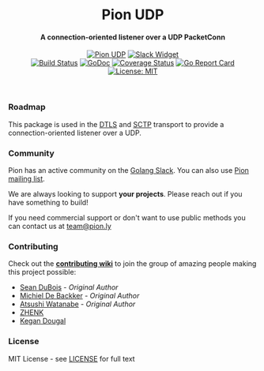 <h1 align="center">
  <br>
  Pion UDP
  <br>
</h1>
<h4 align="center">A connection-oriented listener over a UDP PacketConn</h4>
<p align="center">
  <a href="https://pion.ly"><img src="https://img.shields.io/badge/pion-udp-gray.svg?longCache=true&colorB=brightgreen" alt="Pion UDP"></a>
  <!--<a href="https://sourcegraph.com/github.com/pion/webrtc?badge"><img src="https://sourcegraph.com/github.com/pion/webrtc/-/badge.svg" alt="Sourcegraph Widget"></a>-->
  <a href="https://pion.ly/slack"><img src="https://img.shields.io/badge/join-us%20on%20slack-gray.svg?longCache=true&logo=slack&colorB=brightgreen" alt="Slack Widget"></a>
  <br>
  <a href="https://travis-ci.org/pion/udp"><img src="https://travis-ci.org/pion/udp.svg?branch=master" alt="Build Status"></a>
  <a href="https://pkg.go.dev/github.com/pion/udp"><img src="https://godoc.org/github.com/pion/udp?status.svg" alt="GoDoc"></a>
  <a href="https://codecov.io/gh/pion/udp"><img src="https://codecov.io/gh/pion/udp/branch/master/graph/badge.svg" alt="Coverage Status"></a>
  <a href="https://goreportcard.com/report/github.com/pion/udp"><img src="https://goreportcard.com/badge/github.com/pion/udp" alt="Go Report Card"></a>
  <!--<a href="https://www.codacy.com/app/Sean-Der/webrtc"><img src="https://api.codacy.com/project/badge/Grade/18f4aec384894e6aac0b94effe51961d" alt="Codacy Badge"></a>-->
  <a href="LICENSE"><img src="https://img.shields.io/badge/License-MIT-yellow.svg" alt="License: MIT"></a>
</p>
<br>

### Roadmap
This package is used in the [DTLS](https://github.com/pion/dtls) and [SCTP](https://github.com/pion/sctp) transport to provide a connection-oriented listener over a UDP.

### Community
Pion has an active community on the [Golang Slack](https://pion.ly/slack/). You can also use [Pion mailing list](https://groups.google.com/forum/#!forum/pion).

We are always looking to support **your projects**. Please reach out if you have something to build!

If you need commercial support or don't want to use public methods you can contact us at [team@pion.ly](mailto:team@pion.ly)

### Contributing
Check out the **[contributing wiki](https://github.com/pion/webrtc/wiki/Contributing)** to join the group of amazing people making this project possible:

* [Sean DuBois](https://github.com/Sean-Der) - *Original Author*
* [Michiel De Backker](https://github.com/backkem) - *Original Author*
* [Atsushi Watanabe](https://github.com/at-wat) - *Original Author*
* [ZHENK](https://github.com/scorpionknifes)
* [Kegan Dougal](https://github.com/Kegsay)

### License
MIT License - see [LICENSE](LICENSE) for full text
